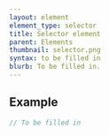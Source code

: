```yaml
---
layout: element
element_type: selector
title: Selector element
parent: Elements
thumbnail: selector.png
syntax: to be filled in
blurb: To be filled in.
---
```


## Example
```javascript
// To be filled in
```


